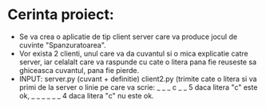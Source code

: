 # Cerinta proiect:
* Se va crea o aplicatie de tip client server care va produce jocul de cuvinte "Spanzuratoarea".
* Vor exista 2 clienti, unul care va da cuvantul si o mica explicatie catre server, iar celalalt 
care va raspunde cu cate o litera pana fie reuseste sa ghiceasca cuvantul, pana fie pierde.
* INPUT:  server.py (cuvant + definitie)
  client2.py (trimite cate o litera si va primi de la server o linie pe care va scrie:
_ _ _ c _ _ 5 daca litera "c" este ok, _ _ _ _ _ _ 4 daca litera "c" nu este ok.
